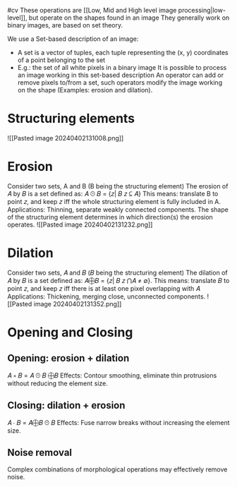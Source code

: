 #cv 
These operations are [[Low, Mid and High level image processing|low-level]], but operate on the shapes found in an image
They generally work on binary images, are based on set theory.

We use a Set-based description of an image:
* A set is a vector of tuples, each tuple representing the (x, y) coordinates of a point belonging to the set
* E.g.: the set of all white pixels in a binary image
It is possible to process an image working in
this set-based description
An operator can add or remove pixels to/from a set, such operators modify the image working on the shape (Examples: erosion and dilation).
# Structuring elements
![[Pasted image 20240402131008.png]]
# Erosion
Consider two sets, A and B (B being the structuring element)
The erosion of 𝐴 by 𝐵 is a set defined as: 𝐴 ⊝ 𝐵 = {𝑧| 𝐵 𝑧 ⊆ 𝐴}
This means: translate B to point 𝑧, and keep 𝑧 iff the whole structuring element is fully included in A.
Applications: Thinning, separate weakly connected components.
The shape of the structuring element determines in which direction(s) the erosion operates.
![[Pasted image 20240402131232.png]]

# Dilation

Consider two sets, 𝐴 and 𝐵 (𝐵 being the structuring element)
The dilation of 𝐴 by 𝐵 is a set defined as: 𝐴⨁𝐵 = {𝑧| 𝐵 𝑧 ⋂𝐴 ≠ ∅}.
This means: translate 𝐵 to point 𝑧, and keep 𝑧 iff there is at least one pixel overlapping with 𝐴
Applications: Thickening, merging close, unconnected components.
![[Pasted image 20240402131352.png]]

# Opening and Closing
## Opening: erosion + dilation
𝐴 ∘ 𝐵 = 𝐴 ⊝ 𝐵 ⨁𝐵
Effects: Contour smoothing, eliminate thin protrusions without reducing the element size.
## Closing: dilation + erosion
𝐴 ∙ 𝐵 = 𝐴⨁𝐵 ⊝ 𝐵
Effects: Fuse narrow breaks without increasing the element size.

## Noise removal
Complex combinations of morphological operations may effectively remove noise.
